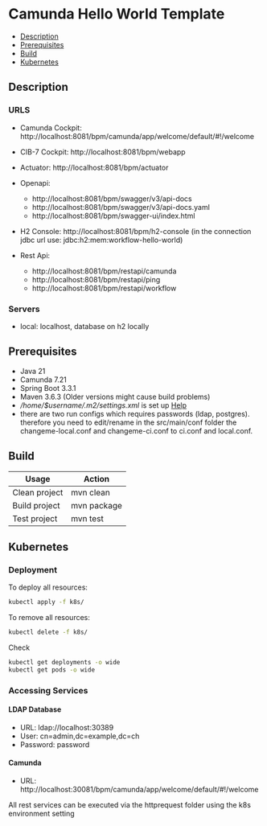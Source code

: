 # Camunda Hello World Template

- [Description](#description)
- [Prerequisites](#prerequisites)
- [Build](#build)
- [Kubernetes](#kubernetes)

## Description

### URLS

- Camunda Cockpit: http://localhost:8081/bpm/camunda/app/welcome/default/#!/welcome
- CIB-7 Cockpit: http://localhost:8081/bpm/webapp
- Actuator: http://localhost:8081/bpm/actuator
- Openapi:
  - http://localhost:8081/bpm/swagger/v3/api-docs
  - http://localhost:8081/bpm/swagger/v3/api-docs.yaml
  - http://localhost:8081/bpm/swagger-ui/index.html
  
- H2 Console: http://localhost:8081/bpm/h2-console (in the connection jdbc url use: jdbc:h2:mem:workflow-hello-world)
- Rest Api:
  - http://localhost:8081/bpm/restapi/camunda
  - http://localhost:8081/bpm/restapi/ping
  - http://localhost:8081/bpm/restapi/workflow

### Servers

- local: localhost, database on h2 locally


## Prerequisites

- Java 21
- Camunda 7.21
- Spring Boot 3.3.1
- Maven 3.6.3 (Older versions might cause build problems)
- *_/home/$username/.m2/settings.xml_* is set
  up [Help](https://swp-confluence.atlassian.net/wiki/spaces/SWPIT/pages/411173348/How+to+Install+and+setup+maven#Setting-up-the-maven-settings)
- there are two run configs which requires passwords (ldap, postgres). therefore you need to edit/rename in the src/main/conf folder the changeme-local.conf and changeme-ci.conf to ci.conf and local.conf.

## Build

| Usage         | Action      |
|---------------|-------------|
| Clean project | mvn clean   |
| Build project | mvn package |
| Test project  | mvn test    |

## Kubernetes

### Deployment

To deploy all resources:
```bash
kubectl apply -f k8s/
```

To remove all resources:
```bash
kubectl delete -f k8s/
```

Check
```bash
kubectl get deployments -o wide
kubectl get pods -o wide
```

### Accessing Services

#### LDAP Database

- URL: ldap://localhost:30389
- User: cn=admin,dc=example,dc=ch
- Password: password

#### Camunda

- URL: http://localhost:30081/bpm/camunda/app/welcome/default/#!/welcome

All rest services can be executed via the httprequest folder using the k8s environment setting
